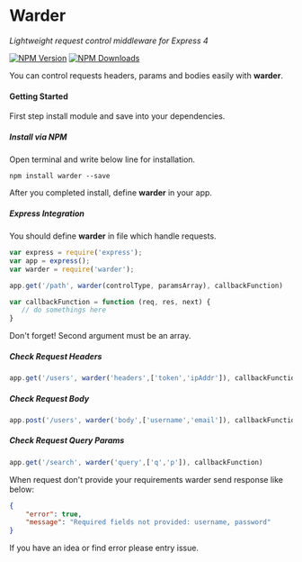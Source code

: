 # Warder

*Lightweight request control middleware for Express 4*

[![NPM Version][npm-image]][npm-url]
[![NPM Downloads][downloads-image]][downloads-url]

You can control requests headers, params and bodies easily with **warder**.


#### Getting Started

First step install module and save into your dependencies.

##### Install via NPM

Open terminal and write below line for installation.

```
npm install warder --save
```
After you completed install, define **warder** in your app.

##### Express Integration

You should define **warder** in file which handle requests.

```javascript
var express = require('express');
var app = express();
var warder = require('warder');

app.get('/path', warder(controlType, paramsArray), callbackFunction)

var callbackFunction = function (req, res, next) {
   // do somethings here
}
```

Don't forget! Second argument must be an array.

##### Check Request Headers
```javascript
app.get('/users', warder('headers',['token','ipAddr']), callbackFunction)
```

##### Check Request Body
```javascript
app.post('/users', warder('body',['username','email']), callbackFunction)
```

##### Check Request Query Params
```javascript
app.get('/search', warder('query',['q','p']), callbackFunction)
```

When request don't provide your requirements warder send response like below:
```json
{
    "error": true, 
    "message": "Required fields not provided: username, password"
}
```

If you have an idea or find error please entry issue. 

[npm-image]: https://img.shields.io/npm/v/warder.svg?style=flat
[npm-url]: https://npmjs.org/package/warder
[downloads-url]: https://npmjs.org/package/warder
[downloads-image]: https://img.shields.io/npm/dm/warder.svg?style=flat

